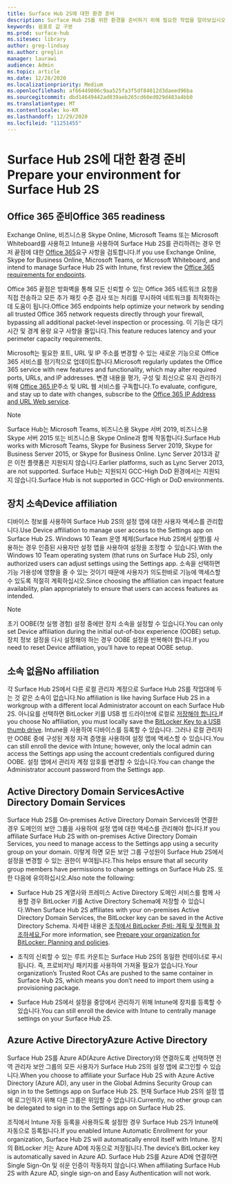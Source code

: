 ```yaml
---
title: Surface Hub 2S에 대한 환경 준비
description: Surface Hub 2S를 위한 환경을 준비하기 위해 필요한 작업을 알아보십시오.
keywords: 쉼표로 값 구분
ms.prod: surface-hub
ms.sitesec: library
author: greg-lindsay
ms.author: greglin
manager: laurawi
audience: Admin
ms.topic: article
ms.date: 12/28/2020
ms.localizationpriority: Medium
ms.openlocfilehash: af66449806c9aa525fa3f5df84012d3daeed96ba
ms.sourcegitcommit: dbd14649442ad039aeb265cd60ed029d483a4bb0
ms.translationtype: MT
ms.contentlocale: ko-KR
ms.lasthandoff: 12/29/2020
ms.locfileid: "11251455"
---
```

# <span data-ttu-id="3598e-104">Surface Hub 2S에 대한 환경 준비</span><span class="sxs-lookup"><span data-stu-id="3598e-104">Prepare your environment for Surface Hub 2S</span></span>

## <span data-ttu-id="3598e-105">Office 365 준비</span><span class="sxs-lookup"><span data-stu-id="3598e-105">Office 365 readiness</span></span>

<span data-ttu-id="3598e-106">Exchange Online, 비즈니스용 Skype Online, Microsoft Teams 또는 Microsoft Whiteboard를 사용하고 Intune을 사용하여 Surface Hub 2S를 관리하려는 경우 먼저 끝점에 대한 [Office 365](https://docs.microsoft.com/office365/enterprise/office-365-endpoints)요구 사항을 검토합니다.</span><span class="sxs-lookup"><span data-stu-id="3598e-106">If you use Exchange Online, Skype for Business Online, Microsoft Teams, or Microsoft Whiteboard, and intend to manage Surface Hub 2S with Intune, first review the [Office 365 requirements for endpoints](https://docs.microsoft.com/office365/enterprise/office-365-endpoints).</span></span>

<span data-ttu-id="3598e-107">Office 365 끝점은 방화벽을 통해 모든 신뢰할 수 있는 Office 365 네트워크 요청을 직접 전송하고 모든 추가 패킷 수준 검사 또는 처리를 무시하여 네트워크를 최적화하는 데 도움이 됩니다.</span><span class="sxs-lookup"><span data-stu-id="3598e-107">Office 365 endpoints help optimize your network by sending all trusted Office 365 network requests directly through your firewall, bypassing all additional packet-level inspection or processing.</span></span> <span data-ttu-id="3598e-108">이 기능은 대기 시간 및 경계 용량 요구 사항을 줄입니다.</span><span class="sxs-lookup"><span data-stu-id="3598e-108">This feature reduces latency and your perimeter capacity requirements.</span></span>

<span data-ttu-id="3598e-109">Microsoft는 필요한 포트, URL 및 IP 주소를 변경할 수 있는 새로운 기능으로 Office 365 서비스를 정기적으로 업데이트합니다.</span><span class="sxs-lookup"><span data-stu-id="3598e-109">Microsoft regularly updates the Office 365 service with new features and functionality, which may alter required ports, URLs, and IP addresses.</span></span> <span data-ttu-id="3598e-110">변경 내용을 평가, 구성 및 최신으로 유지 관리하기 위해 [Office 365 IP](https://docs.microsoft.com/office365/enterprise/office-365-ip-web-service)주소 및 URL 웹 서비스를 구독합니다.</span><span class="sxs-lookup"><span data-stu-id="3598e-110">To evaluate, configure, and stay up to date with changes, subscribe to the [Office 365 IP Address and URL Web service](https://docs.microsoft.com/office365/enterprise/office-365-ip-web-service).</span></span>

> [!NOTE]
> <span data-ttu-id="3598e-111">Surface Hub는 Microsoft Teams, 비즈니스용 Skype 서버 2019, 비즈니스용 Skype 서버 2015 또는 비즈니스용 Skype Online과 함께 작동합니다.</span><span class="sxs-lookup"><span data-stu-id="3598e-111">Surface Hub works with Microsoft Teams, Skype for Business Server 2019, Skype for Business Server 2015, or Skype for Business Online.</span></span>
<span data-ttu-id="3598e-112">Lync Server 2013과 같은 이전 플랫폼은 지원되지 않습니다.</span><span class="sxs-lookup"><span data-stu-id="3598e-112">Earlier platforms, such as Lync Server 2013, are not supported.</span></span> <span data-ttu-id="3598e-113">Surface Hub는 지원되지 GCC-High DoD 환경에서는 지원되지 않습니다.</span><span class="sxs-lookup"><span data-stu-id="3598e-113">Surface Hub is not supported in GCC-High or DoD environments.</span></span>


## <span data-ttu-id="3598e-114">장치 소속</span><span class="sxs-lookup"><span data-stu-id="3598e-114">Device affiliation</span></span>

<span data-ttu-id="3598e-115">디바이스 정보를 사용하여 Surface Hub 2S의 설정 앱에 대한 사용자 액세스를 관리합니다.</span><span class="sxs-lookup"><span data-stu-id="3598e-115">Use Device affiliation to manage user access to the Settings app on Surface Hub 2S.</span></span>
<span data-ttu-id="3598e-116">Windows 10 Team 운영 체제(Surface Hub 2S에서 실행)를 사용하는 경우 인증된 사용자만 설정 앱을 사용하여 설정을 조정할 수 있습니다.</span><span class="sxs-lookup"><span data-stu-id="3598e-116">With the Windows 10 Team operating system (that runs on Surface Hub 2S),  only authorized users can adjust settings using the Settings app.</span></span> <span data-ttu-id="3598e-117">소속을 선택하면 기능 가용성에 영향을 줄 수 있는 것이기 때문에 사용자가 의도한바로 기능에 액세스할 수 있도록 적절히 계획하십시오.</span><span class="sxs-lookup"><span data-stu-id="3598e-117">Since choosing the affiliation can impact feature availability, plan appropriately to ensure that users can access features as intended.</span></span>

> [!NOTE]
> <span data-ttu-id="3598e-118">초기 OOBE(첫 실행 경험) 설정 중에만 장치 소속을 설정할 수 있습니다.</span><span class="sxs-lookup"><span data-stu-id="3598e-118">You can only set Device affiliation during the initial out-of-box experience (OOBE) setup.</span></span> <span data-ttu-id="3598e-119">장치 정보 설정을 다시 설정해야 하는 경우 OOBE 설정을 반복해야 합니다.</span><span class="sxs-lookup"><span data-stu-id="3598e-119">If you need to reset Device affiliation, you’ll have to repeat OOBE setup.</span></span>

## <span data-ttu-id="3598e-120">소속 없음</span><span class="sxs-lookup"><span data-stu-id="3598e-120">No affiliation</span></span>

<span data-ttu-id="3598e-121">각 Surface Hub 2S에서 다른 로컬 관리자 계정으로 Surface Hub 2S를 작업대에 두는 것 같은 소속이 없습니다.</span><span class="sxs-lookup"><span data-stu-id="3598e-121">No affiliation is like having Surface Hub 2S in a workgroup with a different local Administrator account on each Surface Hub 2S.</span></span> <span data-ttu-id="3598e-122">아니요를 선택하면 BitLocker 키를 USB 썸 드라이브에 로컬로 [저장해야 합니다.](https://docs.microsoft.com/windows/security/information-protection/bitlocker/bitlocker-key-management-faq)</span><span class="sxs-lookup"><span data-stu-id="3598e-122">If you choose No affiliation, you must locally save the [BitLocker Key to a USB thumb drive](https://docs.microsoft.com/windows/security/information-protection/bitlocker/bitlocker-key-management-faq).</span></span> <span data-ttu-id="3598e-123">Intune을 사용하여 디바이스를 등록할 수 있습니다. 그러나 로컬 관리자만 OOBE 중에 구성된 계정 자격 증명을 사용하여 설정 앱에 액세스할 수 있습니다.</span><span class="sxs-lookup"><span data-stu-id="3598e-123">You can still enroll the device with Intune; however, only the local admin can access the Settings app using the account credentials configured during OOBE.</span></span> <span data-ttu-id="3598e-124">설정 앱에서 관리자 계정 암호를 변경할 수 있습니다.</span><span class="sxs-lookup"><span data-stu-id="3598e-124">You can change the Administrator account password from the Settings app.</span></span>

## <span data-ttu-id="3598e-125">Active Directory Domain Services</span><span class="sxs-lookup"><span data-stu-id="3598e-125">Active Directory Domain Services</span></span>

<span data-ttu-id="3598e-126">Surface Hub 2S를 On-premises Active Directory Domain Services와 연결한 경우 도메인의 보안 그룹을 사용하여 설정 앱에 대한 액세스를 관리해야 합니다.</span><span class="sxs-lookup"><span data-stu-id="3598e-126">If you affiliate Surface Hub 2S with on-premises Active Directory Domain Services, you need to manage access to the Settings app using a security group on your domain.</span></span> <span data-ttu-id="3598e-127">이렇게 하면 모든 보안 그룹 구성원이 Surface Hub 2S에서 설정을 변경할 수 있는 권한이 부여됩니다.</span><span class="sxs-lookup"><span data-stu-id="3598e-127">This helps ensure that all security group members have permissions to change settings on Surface Hub 2S.</span></span> <span data-ttu-id="3598e-128">또한 다음에 유의하십시오.</span><span class="sxs-lookup"><span data-stu-id="3598e-128">Also note the following:</span></span>

- <span data-ttu-id="3598e-129">Surface Hub 2S 계열사와 프레미스 Active Directory 도메인 서비스를 함께 사용할 경우 BitLocker 키를 Active Directory Schema에 저장할 수 있습니다.</span><span class="sxs-lookup"><span data-stu-id="3598e-129">When Surface Hub 2S affiliates with your on-premises Active Directory Domain Services, the BitLocker key can be saved in the Active Directory Schema.</span></span> <span data-ttu-id="3598e-130">자세한 내용은 [조직에서 BitLocker 준비: 계획 및 정책을 참조하세요.](https://docs.microsoft.com/windows/security/information-protection/bitlocker/prepare-your-organization-for-bitlocker-planning-and-policies)</span><span class="sxs-lookup"><span data-stu-id="3598e-130">For more information, see [Prepare your organization for BitLocker: Planning and policies](https://docs.microsoft.com/windows/security/information-protection/bitlocker/prepare-your-organization-for-bitlocker-planning-and-policies).</span></span>

- <span data-ttu-id="3598e-131">조직의 신뢰할 수 있는 루트 카운트는 Surface Hub 2S의 동일한 컨테이너로 푸시됩니다. 즉, 프로비저닝 패키지를 사용하여 가져올 필요가 없습니다.</span><span class="sxs-lookup"><span data-stu-id="3598e-131">Your organization’s Trusted Root CAs are pushed to the same container in Surface Hub 2S, which means you don’t need to import them using a provisioning package.</span></span>

- <span data-ttu-id="3598e-132">Surface Hub 2S에서 설정을 중앙에서 관리하기 위해 Intune에 장치를 등록할 수 있습니다.</span><span class="sxs-lookup"><span data-stu-id="3598e-132">You can still enroll the device with Intune to centrally manage settings on your Surface Hub 2S.</span></span>

## <span data-ttu-id="3598e-133">Azure Active Directory</span><span class="sxs-lookup"><span data-stu-id="3598e-133">Azure Active Directory</span></span>

<span data-ttu-id="3598e-134">Surface Hub 2S를 Azure AD(Azure Active Directory)와 연결하도록 선택하면 전역 관리자 보안 그룹의 모든 사용자가 Surface Hub 2S의 설정 앱에 로그인할 수 있습니다.</span><span class="sxs-lookup"><span data-stu-id="3598e-134">When you choose to affiliate your Surface Hub 2S with Azure Active Directory (Azure AD), any user in the Global Admins Security Group can sign in to the Settings app on Surface Hub 2S.</span></span> <span data-ttu-id="3598e-135">현재 Surface Hub 2S의 설정 앱에 로그인하기 위해 다른 그룹은 위임할 수 없습니다.</span><span class="sxs-lookup"><span data-stu-id="3598e-135">Currently, no other group can be delegated to sign in to the Settings app on Surface Hub 2S.</span></span>

<span data-ttu-id="3598e-136">조직에서 Intune 자동 등록을 사용하도록 설정한 경우 Surface Hub 2S가 Intune에 자동으로 등록됩니다.</span><span class="sxs-lookup"><span data-stu-id="3598e-136">If you enabled Intune Automatic Enrollment for your organization, Surface Hub 2S will automatically enroll itself with Intune.</span></span> <span data-ttu-id="3598e-137">장치의 BitLocker 키는 Azure AD에 자동으로 저장됩니다.</span><span class="sxs-lookup"><span data-stu-id="3598e-137">The device’s BitLocker key is automatically saved in Azure AD.</span></span> <span data-ttu-id="3598e-138">Surface Hub 2S를 Azure AD에 연결하면 Single Sign-On 및 쉬운 인증이 작동하지 않습니다.</span><span class="sxs-lookup"><span data-stu-id="3598e-138">When affiliating Surface Hub 2S with Azure AD, single sign-on and Easy Authentication will not work.</span></span>
